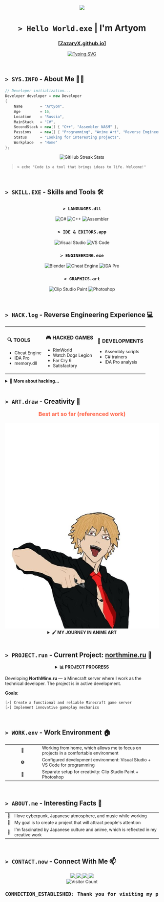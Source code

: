 <div align="center">
  <img src="https://media.giphy.com/media/hvRJCLFzcasrR4ia7z/giphy.gif" width="30px">
  
  # `> Hello World.exe` | I'm Artyom
  ### [<a href="https://ZazaryX.github.io" target="_blank">ZazaryX.github.io</a>]

  [![Typing SVG](https://readme-typing-svg.herokuapp.com?font=JetBrains+Mono&color=39FF14&size=30&center=true&vCenter=true&width=600&lines=C%23+Developer;Reverse+Engineer;Game+Hacker;Digital+Artist;Anime+Illustrator)](https://git.io/typing-svg)
</div>

<br>

## `> SYS.INFO` - About Me 👨‍💻

```csharp
// Developer initialization...
Developer developer = new Developer
{
    Name        = "Artyom",
    Age         = 16,
    Location    = "Russia",
    MainStack   = "C#",
    SecondStack = new[] { "C++", "Assembler NASM" },
    Passions    = new[] { "Programming", "Anime Art", "Reverse Engineering" },
    Status      = "Looking for interesting projects",
    Workplace   = "Home"
};
```

<div align="center">
  <img src="https://github-readme-streak-stats.herokuapp.com/?user=Zazary&theme=radical&hide_border=true" alt="GitHub Streak Stats">
</div>

> `> echo "Code is a tool that brings ideas to life. Welcome!"`

<br>

## `> SKILL.EXE` - Skills and Tools 🛠️

<div align="center">
  
  ### `> LANGUAGES.dll`
  ![C#](https://img.shields.io/badge/C%23-239120?style=for-the-badge&logo=c-sharp&logoColor=white)
  ![C++](https://img.shields.io/badge/C++-00599C?style=for-the-badge&logo=c%2B%2B&logoColor=white)
  ![Assembler](https://img.shields.io/badge/Assembler-654FF0?style=for-the-badge&logo=assembly&logoColor=white)

  ### `> IDE & EDITORS.app`
  ![Visual Studio](https://img.shields.io/badge/Visual%20Studio-5C2D91?style=for-the-badge&logo=visual-studio&logoColor=white)
  ![VS Code](https://img.shields.io/badge/VS%20Code-007ACC?style=for-the-badge&logo=visual-studio-code&logoColor=white)

  ### `> ENGINEERING.exe`
  ![Blender](https://img.shields.io/badge/Blender-F5792A?style=for-the-badge&logo=blender&logoColor=white)
  ![Cheat Engine](https://img.shields.io/badge/Cheat%20Engine-FF0000?style=for-the-badge&logo=cheat-engine&logoColor=white)
  ![IDA Pro](https://img.shields.io/badge/IDA%20Pro-004088?style=for-the-badge&logo=ida-pro&logoColor=white)

  ### `> GRAPHICS.art`
  ![Clip Studio Paint](https://img.shields.io/badge/Clip%20Studio%20Paint-757575?style=for-the-badge&logo=data:image/svg+xml;base64,PHN2ZyB4bWxucz0iaHR0cDovL3d3dy53My5vcmcvMjAwMC9zdmciIHZpZXdCb3g9IjAgMCAyNCAyNCI+PHBhdGggZmlsbD0id2hpdGUiIGQ9Ik0xMiAyQzYuNDggMiAyIDYuNDggMiAxMnM0LjQ4IDEwIDEwIDEwIDEwLTQuNDggMTAtMTBTMTcuNTIgMiAxMiAyek0xMiAyMGMtNC40MiAwLTgtMy41OC04LThzMy41OC04IDgtOCA4IDMuNTggOCA4LTMuNTggOC04IDh6Ii8+PC9zdmc+)
  ![Photoshop](https://img.shields.io/badge/Photoshop-31A8FF?style=for-the-badge&logo=adobe-photoshop&logoColor=white)
  
</div>

<br>

## `> HACK.log` - Reverse Engineering Experience 💻

<div align="center">
  <table>
    <tr>
      <td>
        <h3>🔍 TOOLS</h3>
        <ul>
          <li>Cheat Engine</li>
          <li>IDA Pro</li>
          <li>memory.dll</li>
        </ul>
      </td>
      <td>
        <h3>🎮 HACKED GAMES</h3>
        <ul>
          <li>RimWorld</li>
          <li>Watch Dogs Legion</li>
          <li>Far Cry 6</li>
          <li>Satisfactory</li>
        </ul>
      </td>
      <td>
        <h3>🧪 DEVELOPMENTS</h3>
        <ul>
          <li>Assembly scripts</li>
          <li>C# trainers</li>
          <li>IDA Pro analysis</li>
        </ul>
      </td>
    </tr>
  </table>
</div>

<details>
  <summary><b>🔐 More about hacking...</b></summary>
  <ul>
    <li>✅ Adding infinite resources</li>
    <li>✅ Flight mode</li>
    <li>✅ Game mechanics modification</li>
  </ul>
</details>

<br>

## `> ART.draw` - Creativity 🎨

<div align="center">
<p style="font-weight: bold; font-size: 18px; color: #ff6347;">Best art so far (referenced work)</p>
  <img src="images/Art.jpg" alt="Examples of my anime art">
</div>

<div align="center">
  <details>
    <summary><b>🖌️ MY JOURNEY IN ANIME ART</b></summary>
    <br>
    <ul>
      <li>🔸 Learning to draw for 3 months</li>
      <li>🔸 Main tool: Clip Studio Paint</li>
      <li>🔸 Additionally use Photoshop for processing</li>
      <li>🔸 Practice character sketches and backgrounds</li>
    </ul>
  </details>
</div>

<br>

## `> PROJECT.run` - Current Project: <a href="https://northmine.ru" target="_blank">northmine.ru</a> 🚀

<div align="center">
</div>

<div align="center">
  <details>
    <summary><b>📊 PROJECT PROGRESS</b></summary>
    <br>
    <p>
      <b>Server-side:</b>
      <img src="https://progress-bar.dev/90/" alt="Server-side">
    </p>
    <p>
      <b>Web interface:</b>
      <img src="https://progress-bar.dev/100/" alt="Web interface">
    </p>
    <p>
      <b>Optimization:</b>
      <img src="https://progress-bar.dev/75/" alt="Optimization">
    </p>
  </details>
</div>

Developing **NorthMine.ru** — a Minecraft server where I work as the technical developer. The project is in active development.

**Goals:**
```
[✓] Create a functional and reliable Minecraft game server
[✓] Implement innovative gameplay mechanics
```

<br>

## `> WORK.env` - Work Environment 🏠

<div align="center">
  <table>
    <tr>
      <td align="center" width="100"><b>🏡</b></td>
      <td>Working from home, which allows me to focus on projects in a comfortable environment</td>
    </tr>
    <tr>
      <td align="center"><b>⚙️</b></td>
      <td>Configured development environment: Visual Studio + VS Code for programming</td>
    </tr>
    <tr>
      <td align="center"><b>🎨</b></td>
      <td>Separate setup for creativity: Clip Studio Paint + Photoshop</td>
    </tr>
  </table>
</div>

<br>

## `> ABOUT.me` - Interesting Facts 🎯

<div align="center">
  <table>
    <tr>
      <td align="center"><b>🎵</b></td>
      <td>I love cyberpunk, Japanese atmosphere, and music while working</td>
    </tr>
    <tr>
      <td align="center"><b>🚀</b></td>
      <td>My goal is to create a project that will attract people's attention</td>
    </tr>
    <tr>
      <td align="center"><b>🎌</b></td>
      <td>I'm fascinated by Japanese culture and anime, which is reflected in my creative work</td>
    </tr>
  </table>
</div>

<br>

## `> CONTACT.now` - Connect With Me 📫

<div align="center">
  <a href="https://discord.com/users/zazaryxs">
    <img src="https://img.shields.io/badge/Discord-zazaryxs-7289DA?style=for-the-badge&logo=discord&logoColor=white">
  </a>
  <a href="https://t.me/ZazaryXS">
    <img src="https://img.shields.io/badge/Telegram-@ZazaryXS-2CA5E0?style=for-the-badge&logo=telegram&logoColor=white">
  </a>
  <a href="mailto:zazaryxs@gmail.com">
    <img src="https://img.shields.io/badge/Email-zazaryxs@gmail.com-D14836?style=for-the-badge&logo=gmail&logoColor=white">
  </a>
  <a href="https://ZazaryX.github.io" target="_blank">
    <img src="https://img.shields.io/badge/Website-ZazaryX.github.io-1E90FF?style=for-the-badge&logo=github-pages&logoColor=white">
  </a>
</div>

<div align="center">
  <img src="https://profile-counter.glitch.me/ZazaryXS/count.svg" alt="Visitor Count">
  
  <h3>
    <pre>CONNECTION_ESTABLISHED: Thank you for visiting my profile!</pre>
  </h3>
</div>
</div>